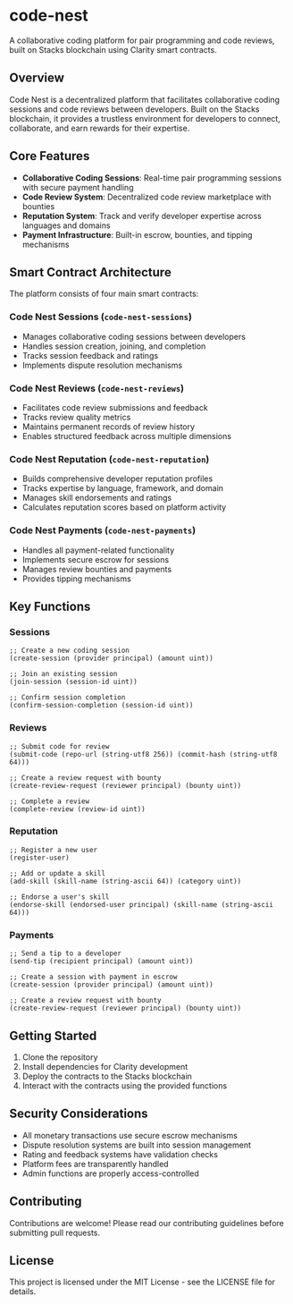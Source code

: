 # code-nest

A collaborative coding platform for pair programming and code reviews, built on Stacks blockchain using Clarity smart contracts.

## Overview

Code Nest is a decentralized platform that facilitates collaborative coding sessions and code reviews between developers. Built on the Stacks blockchain, it provides a trustless environment for developers to connect, collaborate, and earn rewards for their expertise.

## Core Features

- **Collaborative Coding Sessions**: Real-time pair programming sessions with secure payment handling
- **Code Review System**: Decentralized code review marketplace with bounties
- **Reputation System**: Track and verify developer expertise across languages and domains
- **Payment Infrastructure**: Built-in escrow, bounties, and tipping mechanisms

## Smart Contract Architecture

The platform consists of four main smart contracts:

### Code Nest Sessions (`code-nest-sessions`)
- Manages collaborative coding sessions between developers
- Handles session creation, joining, and completion
- Tracks session feedback and ratings
- Implements dispute resolution mechanisms

### Code Nest Reviews (`code-nest-reviews`)
- Facilitates code review submissions and feedback
- Tracks review quality metrics
- Maintains permanent records of review history
- Enables structured feedback across multiple dimensions

### Code Nest Reputation (`code-nest-reputation`)
- Builds comprehensive developer reputation profiles
- Tracks expertise by language, framework, and domain
- Manages skill endorsements and ratings
- Calculates reputation scores based on platform activity

### Code Nest Payments (`code-nest-payments`)
- Handles all payment-related functionality
- Implements secure escrow for sessions
- Manages review bounties and payments
- Provides tipping mechanisms

## Key Functions

### Sessions
```clarity
;; Create a new coding session
(create-session (provider principal) (amount uint))

;; Join an existing session
(join-session (session-id uint))

;; Confirm session completion
(confirm-session-completion (session-id uint))
```

### Reviews
```clarity
;; Submit code for review
(submit-code (repo-url (string-utf8 256)) (commit-hash (string-utf8 64)))

;; Create a review request with bounty
(create-review-request (reviewer principal) (bounty uint))

;; Complete a review
(complete-review (review-id uint))
```

### Reputation
```clarity
;; Register a new user
(register-user)

;; Add or update a skill
(add-skill (skill-name (string-ascii 64)) (category uint))

;; Endorse a user's skill
(endorse-skill (endorsed-user principal) (skill-name (string-ascii 64)))
```

### Payments
```clarity
;; Send a tip to a developer
(send-tip (recipient principal) (amount uint))

;; Create a session with payment in escrow
(create-session (provider principal) (amount uint))

;; Create a review request with bounty
(create-review-request (reviewer principal) (bounty uint))
```

## Getting Started

1. Clone the repository
2. Install dependencies for Clarity development
3. Deploy the contracts to the Stacks blockchain
4. Interact with the contracts using the provided functions

## Security Considerations

- All monetary transactions use secure escrow mechanisms
- Dispute resolution systems are built into session management
- Rating and feedback systems have validation checks
- Platform fees are transparently handled
- Admin functions are properly access-controlled

## Contributing

Contributions are welcome! Please read our contributing guidelines before submitting pull requests.

## License

This project is licensed under the MIT License - see the LICENSE file for details.